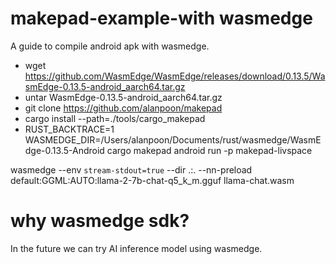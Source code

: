 # makepad-example-with wasmedge

A guide to compile android apk with wasmedge.

- wget https://github.com/WasmEdge/WasmEdge/releases/download/0.13.5/WasmEdge-0.13.5-android_aarch64.tar.gz
- untar WasmEdge-0.13.5-android_aarch64.tar.gz
- git clone https://github.com/alanpoon/makepad
- cargo install --path=./tools/cargo_makepad
- RUST_BACKTRACE=1 WASMEDGE_DIR=/Users/alanpoon/Documents/rust/wasmedge/WasmEdge-0.13.5-Android cargo makepad android run -p makepad-livspace

wasmedge --env `stream-stdout=true` --dir .:. --nn-preload default:GGML:AUTO:llama-2-7b-chat-q5_k_m.gguf llama-chat.wasm
# why wasmedge sdk?

In the future we can try AI inference model using wasmedge.